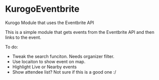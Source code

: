 KurogoEventbrite
================

Kurogo Module that uses the Eventbrite API

This is a simple module that gets events from the Eventbrite API and then links to the event. 

To do:

 * Tweak the search funciton. Needs organizer filter.
 * Use locaiton to show event on map.
 * Highlight Live or Nearby events
 * Show attendee list? Not sure if this is a good one :/

 